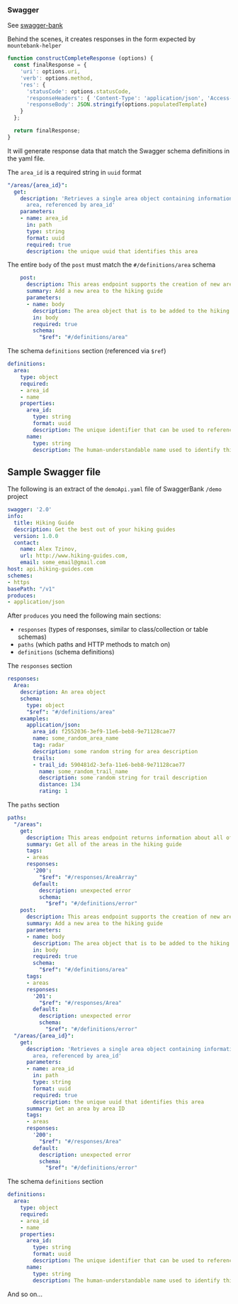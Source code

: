 ### Swagger

See [swagger-bank](https://tzinov15.github.io/swagger-bank/)

Behind the scenes, it creates responses in the form expected by `mountebank-helper`

```js
function constructCompleteResponse (options) {
  const finalResponse = {
    'uri': options.uri,
    'verb': options.method,
    'res': {
      'statusCode': options.statusCode,
      'responseHeaders': { 'Content-Type': 'application/json', 'Access-Control-Allow-Origin': '*' },
      'responseBody': JSON.stringify(options.populatedTemplate)
    }
  };

  return finalResponse;
}
```

It will generate response data that match the Swagger schema definitions in the yaml file.

The `area_id` is a required string in `uuid` format

```yaml
"/areas/{area_id}":
  get:
    description: 'Retrieves a single area object containing information about that
      area, referenced by area_id'
    parameters:
    - name: area_id
      in: path
      type: string
      format: uuid
      required: true
      description: the unique uuid that identifies this area
```

The entire `body` of the `post` must match the `#/definitions/area` schema

```yaml
    post:
      description: This areas endpoint supports the creation of new areas by supplying all the required information of the area in the body
      summary: Add a new area to the hiking guide
      parameters:
      - name: body
        description: The area object that is to be added to the hiking guide
        in: body
        required: true
        schema:
          "$ref": "#/definitions/area"
```

The schema `definitions` section (referenced via `$ref`)

```yaml
definitions:
  area:
    type: object
    required:
    - area_id
    - name
    properties:
      area_id:
        type: string
        format: uuid
        description: The unique identifier that can be used to reference this entity
      name:
        type: string
        description: The human-understandable name used to identify this entity
```


## Sample Swagger file

The following is an extract of the `demoApi.yaml` file of SwaggerBank `/demo` project

```yaml
swagger: '2.0'
info:
  title: Hiking Guide
  description: Get the best out of your hiking guides
  version: 1.0.0
  contact:
    name: Alex Tzinov,
    url: http://www.hiking-guides.com,
    email: some_email@gmail.com
host: api.hiking-guides.com
schemes:
- https
basePath: "/v1"
produces:
- application/json
```

After `produces` you need the following main sections:

- `responses` (types of responses, similar to class/collection or table schemas)
- `paths` (which paths and HTTP methods to match on)
- `definitions` (schema definitions)

The `responses` section

```yaml
responses:
  Area:
    description: An area object
    schema:
      type: object
      "$ref": "#/definitions/area"
    examples:
      application/json:
        area_id: f2552036-3ef9-11e6-beb8-9e71128cae77
        name: some_random_area_name
        tag: radar
        description: some random string for area description
        trails:
        - trail_id: 590481d2-3efa-11e6-beb8-9e71128cae77
          name: some_random_trail_name
          description: some random string for trail description
          distance: 134
          rating: 1
```

The `paths` section

```yaml
paths:
  "/areas":
    get:
      description: This areas endpoint returns information about all of the areas available
      summary: Get all of the areas in the hiking guide
      tags:
      - areas
      responses:
        '200':
          "$ref": "#/responses/AreaArray"
        default:
          description: unexpected error
          schema:
            "$ref": "#/definitions/error"
    post:
      description: This areas endpoint supports the creation of new areas by supplying all the required information of the area in the body
      summary: Add a new area to the hiking guide
      parameters:
      - name: body
        description: The area object that is to be added to the hiking guide
        in: body
        required: true
        schema:
          "$ref": "#/definitions/area"
      tags:
      - areas
      responses:
        '201':
          "$ref": "#/responses/Area"
        default:
          description: unexpected error
          schema:
            "$ref": "#/definitions/error"
  "/areas/{area_id}":
    get:
      description: 'Retrieves a single area object containing information about that
        area, referenced by area_id'
      parameters:
      - name: area_id
        in: path
        type: string
        format: uuid
        required: true
        description: the unique uuid that identifies this area
      summary: Get an area by area ID
      tags:
      - areas
      responses:
        '200':
          "$ref": "#/responses/Area"
        default:
          description: unexpected error
          schema:
            "$ref": "#/definitions/error"
```

The schema `definitions` section

```yaml
definitions:
  area:
    type: object
    required:
    - area_id
    - name
    properties:
      area_id:
        type: string
        format: uuid
        description: The unique identifier that can be used to reference this entity
      name:
        type: string
        description: The human-understandable name used to identify this entity
```

And so on...
